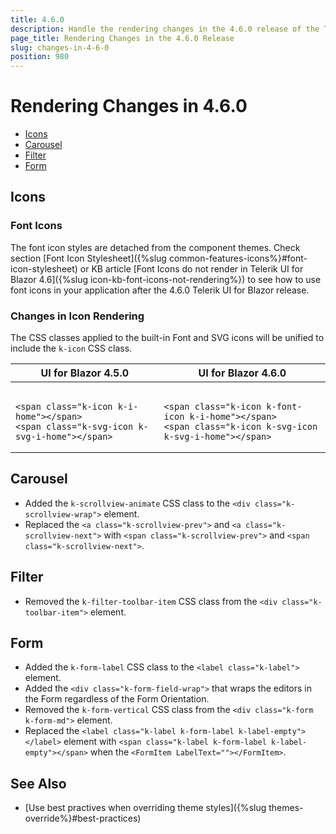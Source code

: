 ```yaml
---
title: 4.6.0
description: Handle the rendering changes in the 4.6.0 release of the Telerik UI for Blazor components.
page_title: Rendering Changes in the 4.6.0 Release
slug: changes-in-4-6-0
position: 980
---
```


# Rendering Changes in 4.6.0

* [Icons](#icons)
* [Carousel](#carousel)
* [Filter](#filter)
* [Form](#form)

## Icons

### Font Icons

The font icon styles are detached from the component themes. Check section [Font Icon Stylesheet]({%slug common-features-icons%}#font-icon-stylesheet) or KB article [Font Icons do not render in Telerik UI for Blazor 4.6]({%slug icon-kb-font-icons-not-rendering%}) to see how to use font icons in your application after the 4.6.0 Telerik UI for Blazor release. 

### Changes in Icon Rendering

The CSS classes applied to the built-in Font and SVG icons will be unified to include the `k-icon` CSS class.

<table>
    <thead>
        <tr>
            <th>UI for Blazor 4.5.0</th>
            <th>UI for Blazor 4.6.0</th>
        </tr>
    </thead>
    <tbody>
        <tr>
            <td style="vertical-align:top">
<pre><code>
&lt;span class="k-icon k-i-home"&gt;&lt;/span&gt;
&lt;span class="k-svg-icon k-svg-i-home"&gt;&lt;/span&gt;
</code></pre>
            </td>
            <td style="vertical-align:top">
<pre><code>
&lt;span class="k-icon k-font-icon k-i-home"&gt;&lt;/span&gt;
&lt;span class="k-icon k-svg-icon k-svg-i-home"&gt;&lt;/span&gt;
</code></pre>
            </td>
        </tr>
    </tbody>
</table>

## Carousel

* Added the `k-scrollview-animate` CSS class to the `<div class="k-scrollview-wrap">` element.
* Replaced the `<a class="k-scrollview-prev">` and `<a class="k-scrollview-next">` with `<span class="k-scrollview-prev">` and `<span class="k-scrollview-next">`.

## Filter

* Removed the `k-filter-toolbar-item` CSS class from the `<div class="k-toolbar-item">` element.

## Form

* Added the `k-form-label` CSS class to the `<label class="k-label">` element.
* Added the `<div class="k-form-field-wrap">` that wraps the editors in the Form regardless of the Form Orientation.
* Removed the `k-form-vertical` CSS class from the `<div class="k-form k-form-md">` element.
* Replaced the `<label class="k-label k-form-label k-label-empty"></label>` element with `<span class="k-label k-form-label k-label-empty"></span>` when the `<FormItem LabelText=""></FormItem>`.


## See Also

* [Use best practives when overriding theme styles]({%slug themes-override%}#best-practices)
